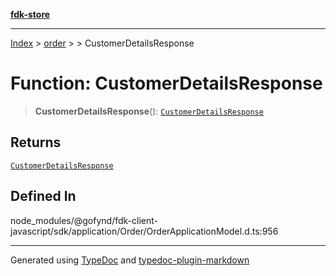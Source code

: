 [**fdk-store**](../../../README.md)
***

[Index](../../../API.md) > [order](../../README.md) > [<internal>](../README.md) > CustomerDetailsResponse

# Function: CustomerDetailsResponse

> **CustomerDetailsResponse**(): [`CustomerDetailsResponse`](../type-aliases/type-alias.CustomerDetailsResponse.md)

## Returns

[`CustomerDetailsResponse`](../type-aliases/type-alias.CustomerDetailsResponse.md)

## Defined In

node\_modules/@gofynd/fdk-client-javascript/sdk/application/Order/OrderApplicationModel.d.ts:956

***
Generated using [TypeDoc](https://typedoc.org/) and [typedoc-plugin-markdown](https://www.npmjs.com/package/typedoc-plugin-markdown)
